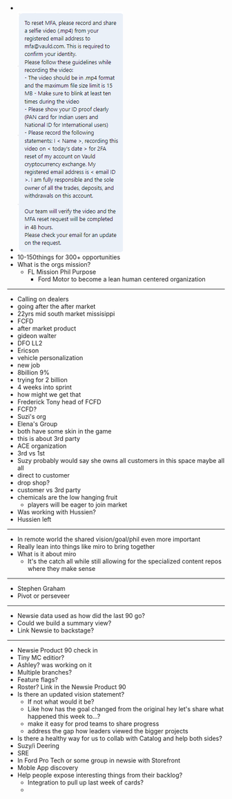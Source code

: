 -
- ![image.png](../assets/image_1656344509644_0.png)
- 10-150things for 300+ opportunities
- What is the orgs mission?
	- FL Mission Phil Purpose
		- Ford Motor to become a lean human centered organization
- ---
- Calling on dealers
- going after the after market
- 22yrs mid south market missisippi
- FCFD
- after market product
- gideon walter
- DFO LL2
- Ericson
- vehicle personalization
- new job
- 8billion 9%
- trying for 2 billion
- 4 weeks into sprint
- how might we get that
- Frederick Tony head of FCFD
- FCFD?
- Suzi's org
- Elena's Group
- both have some skin in the game
- this is about 3rd party
- ACE organization
- 3rd vs 1st
- Suzy probably would say she owns all customers in this space maybe all all
- direct to customer
- drop shop?
- customer vs 3rd party
- chemicals are the low hanging fruit
	- players will be eager to join market
- Was working with Hussien?
- Hussien left
- ---
- In remote world the shared vision/goal/phil even more important
- Really lean into things like miro to bring together
- What is it about miro
	- It's the catch all while still allowing for the specialized content repos where they make sense
- ---
- Stephen Graham
- Pivot or perseveer
- ---
- Newsie data used as how did the last 90 go?
- Could we build a summary view?
- Link Newsie to backstage?
- ---
- Newsie Product 90 check in
- Tiny MC editior?
- Ashley? was working on it
- Multiple branches?
- Feature flags?
- Roster? Link in the Newsie Product 90
- Is there an updated vision statement?
	- If not what would it be?
	- Like how has the goal changed from the original hey let's share what happened this week to...?
	- make it easy for prod teams to share progress
	- address the gap how leaders viewed the bigger projects
- Is there a healthy way for us to collab with Catalog and help both sides?
- Suzy/i Deering
- SRE
- In Ford Pro Tech or some group in newsie with Storefront
- Moble App discovery
- Help people expose interesting things from their backlog?
	- Integration to pull up last week of cards?
	-